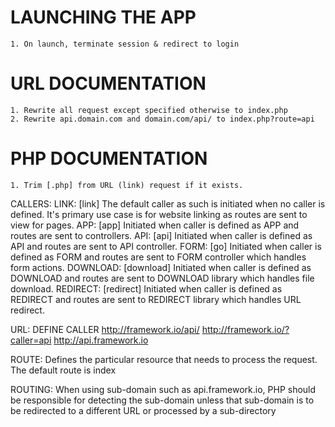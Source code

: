 # LAUNCHING THE APP
	1. On launch, terminate session & redirect to login


URL DOCUMENTATION
==================================
	1. Rewrite all request except specified otherwise to index.php
	2. Rewrite api.domain.com and domain.com/api/ to index.php?route=api

PHP DOCUMENTATION
==================================
	1. Trim [.php] from URL (link) request if it exists.





CALLERS:
	LINK: [link]	The default caller as such is initiated when no caller is defined. It's primary use case is for website linking as routes are sent to view for pages.
	APP: [app]	Initiated when caller is defined as APP and routes are sent to controllers.
	API: [api]	Initiated when caller is defined as API and routes are sent to API controller.
	FORM: [go]	Initiated when caller is defined as FORM and routes are sent to FORM controller which handles form actions.
	DOWNLOAD: [download]	Initiated when caller is defined as DOWNLOAD and routes are sent to DOWNLOAD library which handles file download.
	REDIRECT: [redirect]	Initiated when caller is defined as REDIRECT and routes are sent to REDIRECT library which handles URL redirect.


URL: DEFINE CALLER
	http://framework.io/api/
	http://framework.io/?caller=api
	http://api.framework.io

ROUTE:
	Defines the particular resource that needs to process the request. The default route is index

ROUTING:
	When using sub-domain such as api.framework.io, PHP should be responsible for detecting the sub-domain unless that sub-domain is to be redirected to a different URL or processed by a sub-directory